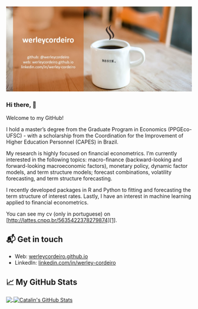 
[![Hello 👋](https://raw.githubusercontent.com/werleycordeiro/werleycordeiro/main/Wcard.jpg)][4]
### Hi there, 👋

Welcome to my GitHub! 

I hold a master’s degree from the Graduate Program in Economics (PPGEco-UFSC) - with a scholarship from the Coordination for the Improvement of Higher Education Personnel (CAPES) in Brazil.
 
My research is highly focused on financial econometrics. I’m currently interested in the following topics: macro-finance (backward-looking and forward-looking macroeconomic factors), monetary policy, dynamic factor models, and term structure models; forecast combinations, volatility forecasting, and term structure forecasting.

I recently developed packages in R and Python to fitting and forecasting the term structure of interest rates. Lastly, I have an interest in machine learning applied to financial econometrics.

You can see my cv (only in portuguese) on [http://lattes.cnpq.br/5635422378279874][1].

## 📬 Get in touch

- Web: [werleycordeiro.github.io][2]
- LinkedIn: [linkedin.com/in/werley-cordeiro][3]

## &#x1f4c8; My GitHub Stats

<a href="https://github.com/werleycordeiro/werleycordeiro">
  <img align="center" src="https://github-readme-stats.vercel.app/api/top-langs/?username=werleycordeiro&hide=java,html&title_color=ffffff&text_color=c9cacc&icon_color=2bbc8a&bg_color=1d1f21" />
</a>

<a href="https://github.com/werleycordeiro/werleycordeiro">
  <img align="center" src="https://github-readme-stats.vercel.app/api?username=werleycordeiro&show_icons=true&line_height=27&count_private=true&title_color=ffffff&text_color=c9cacc&icon_color=2bbc8a&bg_color=1d1f21" alt="Catalin's GitHub Stats" />
</a>

[1]: http://lattes.cnpq.br/5635422378279874
[2]: https://werleycordeiro.github.io
[3]: https://linkedin.com/in/werley-cordeiro
[4]: https://github.com/werleycordeiro
